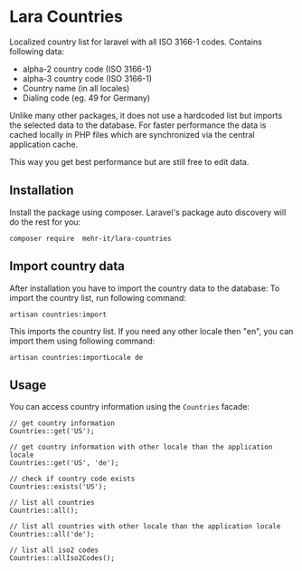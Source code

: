 # Lara Countries
Localized country list for laravel with all ISO 3166-1 codes. Contains following data:

* alpha-2 country code (ISO 3166-1)
* alpha-3 country code (ISO 3166-1)
* Country name (in all locales)
* Dialing code (eg. 49 for Germany)

Unlike many other packages, it does not use a hardcoded list but imports the selected data to 
the database. For faster performance the data is cached locally in PHP files which are
synchronized via the central application cache.

This way you get best performance but are still free to edit data.


## Installation
Install the package using composer. Laravel's package auto discovery will do the rest for you:

    composer require  mehr-it/lara-countries
    
## Import country data
After installation you have to import the country data to the database: To import the country list,
run following command:
    
    artisan countries:import
    
This imports the country list. If you need any other locale then "en", you can import them using
following command:

    artisan countries:importLocale de
    
## Usage

You can access country information using the `Countries` facade:

    // get country information
    Countries::get('US');
    
    // get country information with other locale than the application locale
    Countries::get('US', 'de');
    
    // check if country code exists
    Countries::exists('US');
    
    // list all countries
    Countries::all();
    
    // list all countries with other locale than the application locale
    Countries::all('de');
    
    // list all iso2 codes
    Countries::allIso2Codes();
